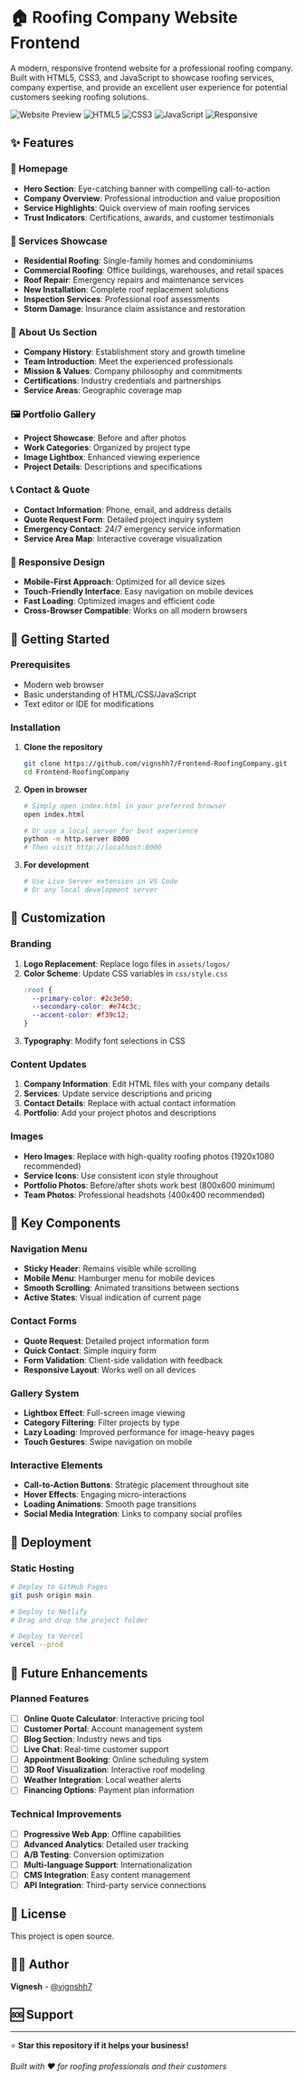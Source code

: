 # 🏠 Roofing Company Website Frontend

A modern, responsive frontend website for a professional roofing company. Built with HTML5, CSS3, and JavaScript to showcase roofing services, company expertise, and provide an excellent user experience for potential customers seeking roofing solutions.

![Website Preview](https://img.shields.io/badge/Status-Active-green) ![HTML5](https://img.shields.io/badge/HTML5-E34F26?logo=html5&logoColor=white) ![CSS3](https://img.shields.io/badge/CSS3-1572B6?logo=css3&logoColor=white) ![JavaScript](https://img.shields.io/badge/JavaScript-F7DF1E?logo=javascript&logoColor=black) ![Responsive](https://img.shields.io/badge/Responsive-Yes-brightgreen)

## ✨ Features

### 🏡 Homepage
- **Hero Section**: Eye-catching banner with compelling call-to-action
- **Company Overview**: Professional introduction and value proposition
- **Service Highlights**: Quick overview of main roofing services
- **Trust Indicators**: Certifications, awards, and customer testimonials

### 🔧 Services Showcase
- **Residential Roofing**: Single-family homes and condominiums
- **Commercial Roofing**: Office buildings, warehouses, and retail spaces
- **Roof Repair**: Emergency repairs and maintenance services
- **New Installation**: Complete roof replacement solutions
- **Inspection Services**: Professional roof assessments
- **Storm Damage**: Insurance claim assistance and restoration

### 💼 About Us Section
- **Company History**: Establishment story and growth timeline
- **Team Introduction**: Meet the experienced professionals
- **Mission & Values**: Company philosophy and commitments
- **Certifications**: Industry credentials and partnerships
- **Service Areas**: Geographic coverage map

### 🖼️ Portfolio Gallery
- **Project Showcase**: Before and after photos
- **Work Categories**: Organized by project type
- **Image Lightbox**: Enhanced viewing experience
- **Project Details**: Descriptions and specifications

### 📞 Contact & Quote
- **Contact Information**: Phone, email, and address details
- **Quote Request Form**: Detailed project inquiry system
- **Emergency Contact**: 24/7 emergency service information
- **Service Area Map**: Interactive coverage visualization

### 📱 Responsive Design
- **Mobile-First Approach**: Optimized for all device sizes
- **Touch-Friendly Interface**: Easy navigation on mobile devices
- **Fast Loading**: Optimized images and efficient code
- **Cross-Browser Compatible**: Works on all modern browsers

## 🚀 Getting Started

### Prerequisites
- Modern web browser
- Basic understanding of HTML/CSS/JavaScript
- Text editor or IDE for modifications

### Installation

1. **Clone the repository**
   ```bash
   git clone https://github.com/vignshh7/Frontend-RoofingCompany.git
   cd Frontend-RoofingCompany
   ```

2. **Open in browser**
   ```bash
   # Simply open index.html in your preferred browser
   open index.html
   
   # Or use a local server for best experience
   python -m http.server 8000
   # Then visit http://localhost:8000
   ```

3. **For development**
   ```bash
   # Use Live Server extension in VS Code
   # Or any local development server
   ```



## 🎨 Customization

### Branding
1. **Logo Replacement**: Replace logo files in `assets/logos/`
2. **Color Scheme**: Update CSS variables in `css/style.css`
   ```css
   :root {
     --primary-color: #2c3e50;
     --secondary-color: #e74c3c;
     --accent-color: #f39c12;
   }
   ```
3. **Typography**: Modify font selections in CSS

### Content Updates
1. **Company Information**: Edit HTML files with your company details
2. **Services**: Update service descriptions and pricing
3. **Contact Details**: Replace with actual contact information
4. **Portfolio**: Add your project photos and descriptions

### Images
- **Hero Images**: Replace with high-quality roofing photos (1920x1080 recommended)
- **Service Icons**: Use consistent icon style throughout
- **Portfolio Photos**: Before/after shots work best (800x600 minimum)
- **Team Photos**: Professional headshots (400x400 recommended)

## 🔧 Key Components

### Navigation Menu
- **Sticky Header**: Remains visible while scrolling
- **Mobile Menu**: Hamburger menu for mobile devices
- **Smooth Scrolling**: Animated transitions between sections
- **Active States**: Visual indication of current page

### Contact Forms
- **Quote Request**: Detailed project information form
- **Quick Contact**: Simple inquiry form
- **Form Validation**: Client-side validation with feedback
- **Responsive Layout**: Works well on all devices

### Gallery System
- **Lightbox Effect**: Full-screen image viewing
- **Category Filtering**: Filter projects by type
- **Lazy Loading**: Improved performance for image-heavy pages
- **Touch Gestures**: Swipe navigation on mobile

### Interactive Elements
- **Call-to-Action Buttons**: Strategic placement throughout site
- **Hover Effects**: Engaging micro-interactions
- **Loading Animations**: Smooth page transitions
- **Social Media Integration**: Links to company social profiles



## 🚀 Deployment

### Static Hosting
```bash
# Deploy to GitHub Pages
git push origin main

# Deploy to Netlify
# Drag and drop the project folder

# Deploy to Vercel
vercel --prod
```


## 🔮 Future Enhancements

### Planned Features
- [ ] **Online Quote Calculator**: Interactive pricing tool
- [ ] **Customer Portal**: Account management system
- [ ] **Blog Section**: Industry news and tips
- [ ] **Live Chat**: Real-time customer support
- [ ] **Appointment Booking**: Online scheduling system
- [ ] **3D Roof Visualization**: Interactive roof modeling
- [ ] **Weather Integration**: Local weather alerts
- [ ] **Financing Options**: Payment plan information

### Technical Improvements
- [ ] **Progressive Web App**: Offline capabilities
- [ ] **Advanced Analytics**: Detailed user tracking
- [ ] **A/B Testing**: Conversion optimization
- [ ] **Multi-language Support**: Internationalization
- [ ] **CMS Integration**: Easy content management
- [ ] **API Integration**: Third-party service connections

## 📄 License

This project is open source.

## 👨‍💻 Author

**Vignesh** - [@vignshh7](https://github.com/vignshh7)

## 🆘 Support

---

⭐ **Star this repository if it helps your business!**

*Built with ❤️ for roofing professionals and their customers*


